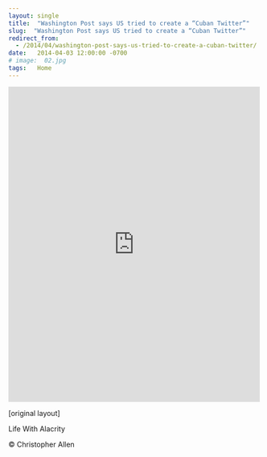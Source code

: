 ```yaml
---
layout: single
title:  "Washington Post says US tried to create a “Cuban Twitter”"
slug:  "Washington Post says US tried to create a “Cuban Twitter”"
redirect_from:
  - /2014/04/washington-post-says-us-tried-to-create-a-cuban-twitter/
date:   2014-04-03 12:00:00 -0700
# image:  02.jpg
tags:   Home
---
```



<iframe src="https://www.facebook.com/plugins/post.php?href=https%3A%2F%2Fwww.facebook.com%2FChristopherRayAllen%2Fposts%2F10152329095945540&show_text=true&width=500" width="500" height="628" style="border:none;overflow:hidden" scrolling="no" frameborder="0" allowfullscreen="true" allow="autoplay; clipboard-write; encrypted-media; picture-in-picture; web-share"></iframe>


[original layout]

Life With Alacrity

© Christopher Allen